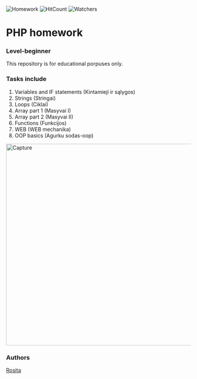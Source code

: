 ![Homework](https://img.shields.io/badge/PHP-homework-blue)
![HitCount](http://hits.dwyl.com/rositatisor/homework.svg)
![Watchers](https://img.shields.io/github/watchers/rositatisor/homework?style=social)

# PHP homework
### Level-beginner

This repository is for educational porpuses only. 

### Tasks include
1. Variables and IF statements (Kintamieji ir sąlygos)
2. Strings (Stringai)
3. Loops (Ciklai)
4. Array part 1 (Masyvai I)
5. Array part 2 (Masyvai II)
6. Functions (Funkcijos)
7. WEB (WEB mechanika)
8. OOP basics (Agurku sodas-oop)

<img width="550" alt="Capture" src="https://user-images.githubusercontent.com/70884246/104020921-9af42c80-51c6-11eb-8749-78450105ea9e.PNG">

### Authors
[Rosita](https://github.com/rositatisor)
